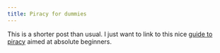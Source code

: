 ```yaml
---
title: Piracy for dummies
---
```


This is a shorter post than usual. I just want to link to this nice [guide to piracy](https://gist.github.com/xhzhpbbyzgfgizkksq/473c2bfdd21de8d92713ba455fb8dfa6) aimed at absolute beginners.
